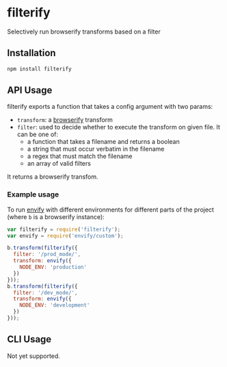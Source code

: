 # filterify

Selectively run browserify transforms based on a filter


## Installation

``` bash
npm install filterify
```

## API Usage

filterify exports a function that takes a config argument with two params:

- `transform`: a [browserify](https://github.com/substack/node-browserify) transform
- `filter`: used to decide whether to execute the transform on given file. It can be one of:
  - a function that takes a filename and returns a boolean
  - a string that must occur verbatim in the filename
  - a regex that must match the filename
  - an array of valid filters

It returns a browserify transfom.

### Example usage

To run [envify](https://github.com/hughsk/envify) with different environments for different parts of the project (where `b` is a browserify instance):

``` js
var filterify = require('filterify');
var envify = require('envify/custom');

b.transform(filterify({
  filter: '/prod_mode/',
  transform: envify({
    NODE_ENV: 'production'
  })
}));
b.transform(filterify({
  filter: '/dev_mode/',
  transform: envify({
    NODE_ENV: 'development'
  })
}));
```

## CLI Usage

Not yet supported.

